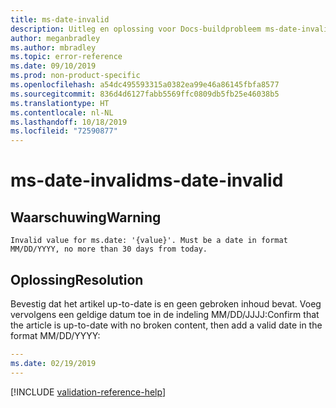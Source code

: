 ```yaml
---
title: ms-date-invalid
description: Uitleg en oplossing voor Docs-buildprobleem ms-date-invalid
author: meganbradley
ms.author: mbradley
ms.topic: error-reference
ms.date: 09/10/2019
ms.prod: non-product-specific
ms.openlocfilehash: a54dc495593315a0382ea99e46a86145fbfa8577
ms.sourcegitcommit: 836d4d6127fabb5569ffc0809db5fb25e46038b5
ms.translationtype: HT
ms.contentlocale: nl-NL
ms.lasthandoff: 10/18/2019
ms.locfileid: "72590877"
---
```

# <a name="ms-date-invalid"></a><span data-ttu-id="79eba-103">ms-date-invalid</span><span class="sxs-lookup"><span data-stu-id="79eba-103">ms-date-invalid</span></span>

## <a name="warning"></a><span data-ttu-id="79eba-104">Waarschuwing</span><span class="sxs-lookup"><span data-stu-id="79eba-104">Warning</span></span>

`Invalid value for ms.date: '{value}'. Must be a date in format MM/DD/YYYY, no more than 30 days from today.`

## <a name="resolution"></a><span data-ttu-id="79eba-105">Oplossing</span><span class="sxs-lookup"><span data-stu-id="79eba-105">Resolution</span></span>

<span data-ttu-id="79eba-106">Bevestig dat het artikel up-to-date is en geen gebroken inhoud bevat. Voeg vervolgens een geldige datum toe in de indeling MM/DD/JJJJ:</span><span class="sxs-lookup"><span data-stu-id="79eba-106">Confirm that the article is up-to-date with no broken content, then add a valid date in the format MM/DD/YYYY:</span></span>

```yml
---
ms.date: 02/19/2019
---
```

<!--make sure to add this file to your includes folder and verify the path-->
[!INCLUDE [validation-reference-help](includes/validation-reference-help.md)]
